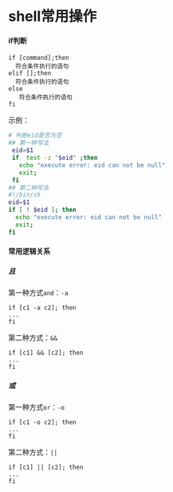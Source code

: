 # shell常用操作

#### if判断

```shell
if [command];then
  符合条件执行的语句
elif [];then
  符合条件执行的语句
else
   符合条件执行的语句
fi
```

示例：

```sh
# 判断eid是否为空
## 第一种写法
 eid=$1
 if  test -z "$eid" ;then
   echo "execute error: eid can not be null"
   exit;
 fi
## 第二种写法
#!/bin/sh
eid=$1
if [ ! $eid ]; then
  echo "execute error: eid can not be null"
  exit;
fi
```


#### 常用逻辑关系

##### 且

第一种方式`and`：`-a`

```shell
if [c1 -a c2]; then
...
fi
```

第二种方式：`&&`

```shell
if [c1] && [c2]; then
...
fi
```

##### 或

第一种方式`or`：`-o`

```shell
if [c1 -o c2]; then
...
fi
```

第二种方式：`||`

```shell
if [c1] || [c2]; then
...
fi
```

